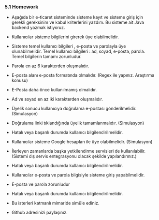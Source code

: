 ### 5.1 Homework
- Aşağıda bir e-ticaret sisteminde sisteme kayıt ve sisteme giriş için gerekli gereksinim ve kabul kriterlerini yazdım. Bu sisteme ait Java backend yazmak istiyoruz.

- Kullanıcılar sisteme bilgilerini girerek üye olabilmelidir.

- Sisteme temel kullanıcı bilgileri , e-posta ve parolayla üye olunabilmelidir. Temel kullanıcı bilgileri : ad, soyad, e-posta, parola. Temel bilgilerin tamamı zorunludur.
- Parola en az 6 karakterden oluşmalıdır.
- E-posta alanı e-posta formatında olmalıdır. (Regex ile yapınız. Araştırma konusu)
- E-Posta daha önce kullanılmamış olmalıdır.
- Ad ve soyad en az iki karakterden oluşmalıdır.
- Üyelik sonucu kullanıcıya doğrulama e-postası gönderilmelidir. (Simulasyon)
- Doğrulama linki tıklandığında üyelik tamamlanmalıdır. (Simulasyon)
- Hatalı veya başarılı durumda kullanıcı bilgilendirilmelidir.
- Kullanıcılar sisteme Google hesapları ile üye olabilmelidir. (Simulasyon)

- İlerleyen zamanlarda başka yetkilendirme servisleri de kullanılabilir. (Sistemi dış servis entegrasyonu olacak şekilde yapılandırınız.)
- Hatalı veya başarılı durumda kullanıcı bilgilendirilmelidir.
- Kullanıcılar e-posta ve parola bilgisiyle sisteme giriş yapabilmelidir.

- E-posta ve parola zorunludur
- Hatalı veya başarılı durumda kullanıcı bilgilendirilmelidir.


- Bu isterleri katmanlı mimaride simüle ediniz.

- Github adresinizi paylaşınız.
